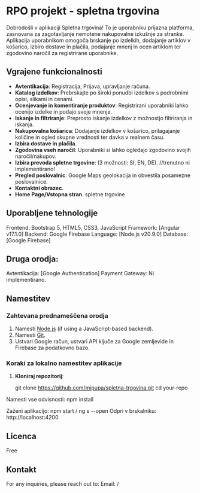 # RPO projekt - spletna trgovina

Dobrodošli v aplikaciji Spletna trgovina! To je uporabniku prijazna platforma, zasnovana za zagotavljanje nemotene nakupovalne izkušnje za stranke. 
Aplikacija uporabnikom omogoča brskanje po izdelkih, dodajanje artiklov v košarico, izbiro dostave in plačila, podajanje mnenj in ocen artiklom ter zgodovino naročil za registrirane uporabnike.

## Vgrajene funkcionalnosti
- **Avtentikacija**: Registracija, Prijava, upravljanje računa.
- **Katalog izdelkov**: Prebrskajte po široki ponudbi izdelkov s podrobnimi opisi, slikami in cenami.
- **Ocenjevanje in komentiranje produktov**: Registrirani uporabniki lahko ocenijo izdelke in podajo svoje mnenje.
- **Iskanje in filtriranje**: Preprosto iskanje izdelkov z možnostjo filtriranja in iskanja.
- **Nakupovalna košarica**: Dodajanje izdelkov v košarico, prilagajanje količine in ogled skupne vrednosti ter davka v realnem času.
- **Izbira dostave in plačila**.
- **Zgodovina vseh naročil**: Uporabniki si lahko ogledajo zgodovino svojih naročil/nakupov.
- **Izbira prevoda spletne trgovine**: (3 možnosti: SI, EN, DE). //trenutno ni implementirano!
- **Pregled poslovalnic**: Google Maps geolokacija in obvestila posamezne poslovalnice.
- **Kontaktni obrazec**.
- **Home Page/Vstopna stran**. spletne trgovine

## Uporabljene tehnologije
Frontend: Bootstrap 5, HTML5, CSS3, JavaScript
Framework: [Angular v17.1.0]
Backend: Google Firebase
Language: [Node.js v20.9.0]
Database: [Google Firebase]

## Druga orodja:
Avtentikacija: [Google Authentication]
Payment Gateway: Ni implementirano.

## Namestitev

### Zahtevana prednameščena orodja
1. Namesti [Node.js](https://nodejs.org/) (if using a JavaScript-based backend).
2. Namesti [Git](https://git-scm.com/).
3. Ustvari Google račun, ustvari API ključe za Google zemljevide in Firebase za podatkovno bazo.

### Koraki za lokalno namestitev aplikacije

1. **Kloniraj repozitorij**:
   
   git clone https://github.com/mipupa/spletna-trgovina.git
   cd your-repo

Namesti vse odvisnosti: npm install

Zaženi aplikacijo:
npm start / ng s --open
Odpri v brskalniku: http://localhost:4200

## Licenca
Free

## Kontakt
For any inquiries, please reach out to:
Email: /
